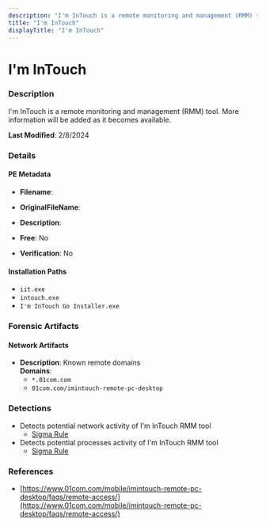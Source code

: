 ```yaml
---
description: "I'm InTouch is a remote monitoring and management (RMM) tool. More information will be added as it becomes available."
title: "I'm InTouch"
displayTitle: "I'm InTouch"
---
```




# I'm InTouch


### Description

I'm InTouch is a remote monitoring and management (RMM) tool. More information will be added as it becomes available.



**Last Modified**: 2/8/2024

### Details


#### PE Metadata
- **Filename**: 
- **OriginalFileName**: 
- **Description**: 


- **Free**: No

- **Verification**: No




#### Installation Paths
- `iit.exe`
- `intouch.exe`
- `I'm InTouch Go Installer.exe`

### Forensic Artifacts




#### Network Artifacts
- **Description**: Known remote domains
<br/>**Domains**:
    - `*.01com.com`
    - `01com.com/imintouch-remote-pc-desktop`


### Detections
- Detects potential network activity of I'm InTouch RMM tool
  - [Sigma Rule](https://github.com/magicsword-io/LOLRMM/blob/main/detections/sigma/i'm_intouch_network_sigma.yml)
- Detects potential processes activity of I'm InTouch RMM tool
  - [Sigma Rule](https://github.com/magicsword-io/LOLRMM/blob/main/detections/sigma/i'm_intouch_processes_sigma.yml)

### References
- [https://www.01com.com/mobile/imintouch-remote-pc-desktop/faqs/remote-access/](https://www.01com.com/mobile/imintouch-remote-pc-desktop/faqs/remote-access/)


